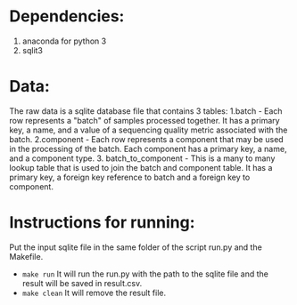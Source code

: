 # Dependencies:
1. anaconda for python 3
2. sqlit3

# Data:
The raw data is a sqlite database file that contains 3 tables:
1.batch - Each row represents a "batch" of samples processed together. It has a primary key, a name, and a value of a sequencing quality metric associated with the batch.
2.component - Each row represents a component that may be used in the processing of the batch. Each component has a primary key, a name, and a component type.
3. batch_to_component - This is a many to many lookup table that is used to join the batch and component table. It has a primary key, a foreign key reference to batch and a foreign key to component.

# Instructions for running:

Put the input sqlite file in the same folder of the script run.py and the Makefile.
- `make run`
	It will run the run.py with the path to the sqlite file and the result will be saved in result.csv.
- `make clean`
	It will remove the result file.





